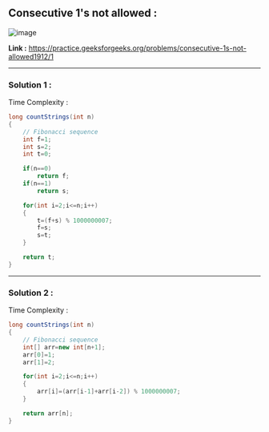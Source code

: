 ## Consecutive 1's not allowed :

![image](https://user-images.githubusercontent.com/23376002/174424783-d6e88655-56a6-449c-bfb3-ee27e5c8da9e.png)


**Link :** https://practice.geeksforgeeks.org/problems/consecutive-1s-not-allowed1912/1


-----------------------------------------------------------------------------------------------------------------------------------------------------


### Solution 1 :

Time Complexity :


```java
long countStrings(int n) 
{
    // Fibonacci sequence
    int f=1;
    int s=2;
    int t=0;

    if(n==0)
        return f;
    if(n==1)
        return s;

    for(int i=2;i<=n;i++)
    {
        t=(f+s) % 1000000007;
        f=s;
        s=t;
    }

    return t;
}
```

-----------------------------------------------------------------------------------------------------------------------------------------------------


### Solution 2 :

Time Complexity :


```java
long countStrings(int n) 
{
    // Fibonacci sequence
    int[] arr=new int[n+1];
    arr[0]=1;
    arr[1]=2;

    for(int i=2;i<=n;i++)
    {
        arr[i]=(arr[i-1]+arr[i-2]) % 1000000007;
    }

    return arr[n];
}
```







